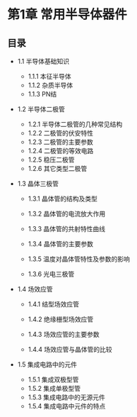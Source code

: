 # 第1章 常用半导体器件

## 目录

- 1.1 半导体基础知识
  - 1.1.1 本征半导体
  - 1.1.2 杂质半导体
  - 1.1.3 PN结
- 1.2 半导体二极管
  - 1.2.1 半导体二极管的几种常见结构
  - 1.2.2 二极管的伏安特性
  - 1.2.3 二极管的主要参数
  - 1.2.4 二极管的等效电路
  - 1.2.5 稳压二极管
  - 1.2.6 其它类型二极管
- 1.3 晶体三极管
  - 1.3.1 晶体管的结构及类型

  - 1.3.2 晶体管的电流放大作用

  - 1.3.3 晶体管的共射特性曲线

  - 1.3.4 晶体管的主要参数

  - 1.3.5 温度对晶体管特性及参数的影响

  - 1.3.6 光电三极管

- 1.4 场效应管
  - 1.4.1 结型场效应管

  - 1.4.2 绝缘栅型场效应管

  - 1.4.3 场效应管的主要参数

  - 1.4.4 场效应管与晶体管的比较

- 1.5 集成电路中的元件
  - 1.5.1 集成双极型管
  - 1.5.2 集成单极型管
  - 1.5.3 集成电路中的无源元件
  - 1.5.4 集成电路中元件的特点
